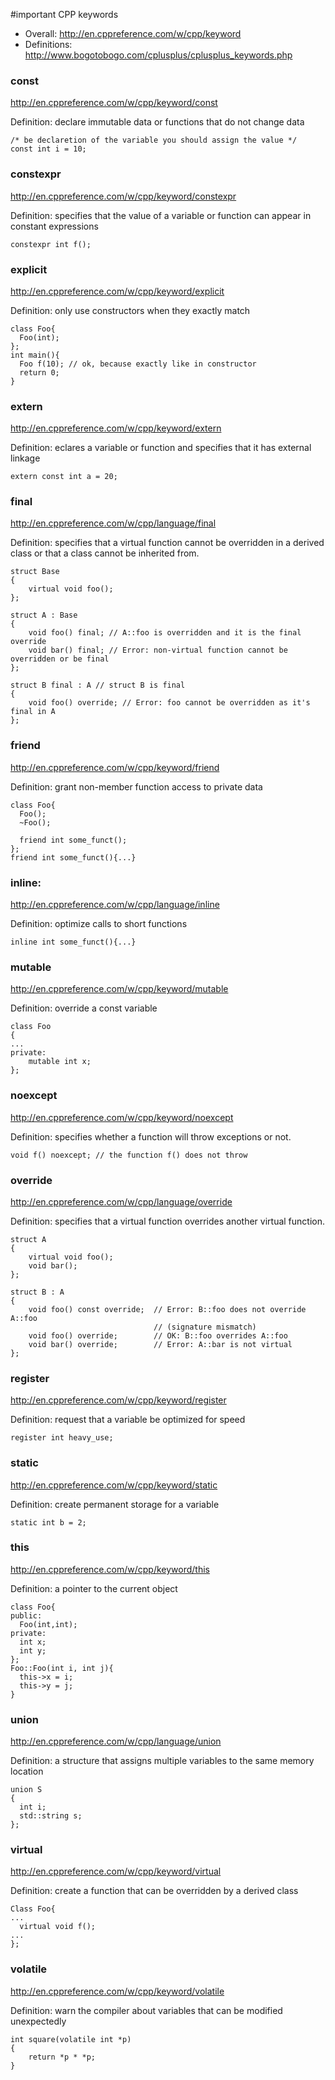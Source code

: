#important CPP keywords 
- Overall: http://en.cppreference.com/w/cpp/keyword
- Definitions: http://www.bogotobogo.com/cplusplus/cplusplus_keywords.php

### const
http://en.cppreference.com/w/cpp/keyword/const

Definition: declare immutable data or functions that do not change data
```
/* be declaretion of the variable you should assign the value */
const int i = 10;
```

### constexpr 
http://en.cppreference.com/w/cpp/keyword/constexpr

Definition: specifies that the value of a variable or function can appear in constant expressions
```
constexpr int f();
```

### explicit
http://en.cppreference.com/w/cpp/keyword/explicit

Definition: only use constructors when they exactly match
```
class Foo{
  Foo(int);
};
int main(){
  Foo f(10); // ok, because exactly like in constructor
  return 0;
}
```

### extern
http://en.cppreference.com/w/cpp/keyword/extern

Definition: eclares a variable or function and specifies that it has external linkage
```
extern const int a = 20;
```

### final
http://en.cppreference.com/w/cpp/language/final

Definition: specifies that a virtual function cannot be overridden in a derived class or that a class cannot be inherited from.
```
struct Base
{
    virtual void foo();
};
 
struct A : Base
{
    void foo() final; // A::foo is overridden and it is the final override
    void bar() final; // Error: non-virtual function cannot be overridden or be final
};
 
struct B final : A // struct B is final
{
    void foo() override; // Error: foo cannot be overridden as it's final in A
};
```

### friend
http://en.cppreference.com/w/cpp/keyword/friend

Definition: grant non-member function access to private data
```
class Foo{
  Foo();
  ~Foo();
  
  friend int some_funct();
};
friend int some_funct(){...}
```

### inline: 
http://en.cppreference.com/w/cpp/language/inline

Definition: optimize calls to short functions
```
inline int some_funct(){...}
```

### mutable
http://en.cppreference.com/w/cpp/keyword/mutable

Definition: override a const variable
```
class Foo
{
...
private:
	mutable int x;
};
```

### noexcept 
http://en.cppreference.com/w/cpp/keyword/noexcept

Definition: specifies whether a function will throw exceptions or not.
```
void f() noexcept; // the function f() does not throw
```

### override
http://en.cppreference.com/w/cpp/language/override

Definition: specifies that a virtual function overrides another virtual function.
```
struct A
{
    virtual void foo();
    void bar();
};
 
struct B : A
{
    void foo() const override;  // Error: B::foo does not override A::foo
                                // (signature mismatch)
    void foo() override;        // OK: B::foo overrides A::foo
    void bar() override;        // Error: A::bar is not virtual
};
```

### register
http://en.cppreference.com/w/cpp/keyword/register

Definition: request that a variable be optimized for speed
```
register int heavy_use;
```

### static
http://en.cppreference.com/w/cpp/keyword/static

Definition: create permanent storage for a variable
```
static int b = 2;
```

### this
http://en.cppreference.com/w/cpp/keyword/this

Definition: a pointer to the current object
```
class Foo{
public:
  Foo(int,int);
private: 
  int x;
  int y;
};
Foo::Foo(int i, int j){
  this->x = i;
  this->y = j;
}
```

### union
http://en.cppreference.com/w/cpp/language/union

Definition: a structure that assigns multiple variables to the same memory location
```
union S
{
  int i;    
  std::string s; 
};
```

### virtual
http://en.cppreference.com/w/cpp/keyword/virtual

Definition: create a function that can be overridden by a derived class
```
Class Foo{
...
  virtual void f();
...
};
```

### volatile
http://en.cppreference.com/w/cpp/keyword/volatile

Definition: warn the compiler about variables that can be modified unexpectedly
```
int square(volatile int *p)
{
    return *p * *p;
}
```
